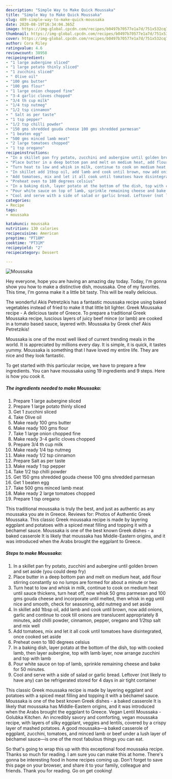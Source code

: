 ```yaml
---
description: "Simple Way to Make Quick Moussaka"
title: "Simple Way to Make Quick Moussaka"
slug: 409-simple-way-to-make-quick-moussaka
date: 2020-08-19T16:34:04.365Z
image: https://img-global.cpcdn.com/recipes/b0497b70577e1a7d/751x532cq70/moussaka-recipe-main-photo.jpg
thumbnail: https://img-global.cpcdn.com/recipes/b0497b70577e1a7d/751x532cq70/moussaka-recipe-main-photo.jpg
cover: https://img-global.cpcdn.com/recipes/b0497b70577e1a7d/751x532cq70/moussaka-recipe-main-photo.jpg
author: Cora Riley
ratingvalue: 4.6
reviewcount: 38958
recipeingredient:
- "1 large aubergine sliced"
- "1 large potato thinly sliced"
- "1 zucchini sliced"
- " Olive oil"
- "100 gms butter"
- "100 gms flour"
- "1 large onion chopped fine"
- "3-4 garlic cloves chopped"
- "3/4 th cup milk"
- "1/4 tsp nutmeg"
- "1/2 tsp cinnamon"
- " Salt as per taste"
- "1 tsp pepper"
- "1/2 tsp chilli powder"
- "150 gms shredded gouda cheese 100 gms shredded parmesan"
- "1 beaten egg"
- "500 gms minced lamb meat"
- "2 large tomatoes chopped"
- "1 tsp oregano"
recipeinstructions:
- "In a skillet pan fry potato, zucchini and aubergine until golden brown and set aside (you could deep fry)"
- "Place butter in a deep bottom pan and melt on medium heat, add flour stirring constantly so no lumps are formed for about a minute or two"
- "Turn heat to low and whisk in milk, continue to cook on medium heat until sauce thickens, turn heat off, now whisk 50 gms parmesan and 100 gms gouda cheese and incorporate until melted, then whisk in egg until nice and smooth, check for seasoning, add nutmeg and set aside"
- "In skillet add 1tbsp oil, add lamb and cook until brown, now add onions, garlic and continue to cook till onions are translucent appropriately 8 minutes, add chilli powder, cinnamon, pepper, oregano and 1/2tsp salt and mix well"
- "Add tomatoes, mix and let it all cook until tomatoes have disintegrated, once cooked set aside"
- "Preheat oven to 180 degrees celsius"
- "In a baking dish, layer potato at the bottom of the dish, top with cooked lamb, then layer aubergine, top with lamb layer, now arrange zucchini and top with lamb"
- "Pour white sauce on top of lamb, sprinkle remaining cheese and bake for 50 minutes."
- "Cool and serve with a side of salad or garlic bread. Leftover (not likely to have any) can be refrigerated stored for 4 days in air tight container"
categories:
- Recipe
tags:
- moussaka

katakunci: moussaka 
nutrition: 130 calories
recipecuisine: American
preptime: "PT18M"
cooktime: "PT31M"
recipeyield: "2"
recipecategory: Dessert

---
```



![Moussaka](https://img-global.cpcdn.com/recipes/b0497b70577e1a7d/751x532cq70/moussaka-recipe-main-photo.jpg)

Hey everyone, hope you are having an amazing day today. Today, I'm gonna show you how to make a distinctive dish, moussaka. One of my favorites. This time, I'm gonna make it a little bit tasty. This will be really delicious.

The wonderful Akis Petretzikis has a fantastic moussaka recipe using baked vegetables instead of fried to make it that little bit lighter. Greek Moussaka recipe - A delicious taste of Greece. To prepare a traditional Greek Moussaka recipe, luscious layers of juicy beef mince (or lamb) are cooked in a tomato based sauce, layered with. Moussaka by Greek chef Akis Petretzikis!

Moussaka is one of the most well liked of current trending meals in the world. It is appreciated by millions every day. It is simple, it is quick, it tastes yummy. Moussaka is something that I have loved my entire life. They are nice and they look fantastic.


To get started with this particular recipe, we have to prepare a few ingredients. You can have moussaka using 19 ingredients and 9 steps. Here is how you cook it.

<!--inarticleads1-->

##### The ingredients needed to make Moussaka:

1. Prepare 1 large aubergine sliced
1. Prepare 1 large potato thinly sliced
1. Get 1 zucchini sliced
1. Take  Olive oil
1. Make ready 100 gms butter
1. Make ready 100 gms flour
1. Take 1 large onion chopped fine
1. Make ready 3-4 garlic cloves chopped
1. Prepare 3/4 th cup milk
1. Make ready 1/4 tsp nutmeg
1. Make ready 1/2 tsp cinnamon
1. Prepare  Salt as per taste
1. Make ready 1 tsp pepper
1. Take 1/2 tsp chilli powder
1. Get 150 gms shredded gouda cheese 100 gms shredded parmesan
1. Get 1 beaten egg
1. Take 500 gms minced lamb meat
1. Make ready 2 large tomatoes chopped
1. Prepare 1 tsp oregano


This traditional moussaka is truly the best, and just as authentic as any moussaka you ate in Greece. Reviews for: Photos of Authentic Greek Moussaka. This classic Greek moussaka recipe is made by layering eggplant and potatoes with a spiced meat filling and topping it with a béchamel sauce. Moussaka is one of the best known Greek dishes - a baked casserole It is likely that moussaka has Middle-Eastern origins, and it was introduced when the Arabs brought the eggplant to Greece. 

<!--inarticleads2-->

##### Steps to make Moussaka:

1. In a skillet pan fry potato, zucchini and aubergine until golden brown and set aside (you could deep fry)
1. Place butter in a deep bottom pan and melt on medium heat, add flour stirring constantly so no lumps are formed for about a minute or two
1. Turn heat to low and whisk in milk, continue to cook on medium heat until sauce thickens, turn heat off, now whisk 50 gms parmesan and 100 gms gouda cheese and incorporate until melted, then whisk in egg until nice and smooth, check for seasoning, add nutmeg and set aside
1. In skillet add 1tbsp oil, add lamb and cook until brown, now add onions, garlic and continue to cook till onions are translucent appropriately 8 minutes, add chilli powder, cinnamon, pepper, oregano and 1/2tsp salt and mix well
1. Add tomatoes, mix and let it all cook until tomatoes have disintegrated, once cooked set aside
1. Preheat oven to 180 degrees celsius
1. In a baking dish, layer potato at the bottom of the dish, top with cooked lamb, then layer aubergine, top with lamb layer, now arrange zucchini and top with lamb
1. Pour white sauce on top of lamb, sprinkle remaining cheese and bake for 50 minutes.
1. Cool and serve with a side of salad or garlic bread. Leftover (not likely to have any) can be refrigerated stored for 4 days in air tight container


This classic Greek moussaka recipe is made by layering eggplant and potatoes with a spiced meat filling and topping it with a béchamel sauce. Moussaka is one of the best known Greek dishes - a baked casserole It is likely that moussaka has Middle-Eastern origins, and it was introduced when the Arabs brought the eggplant to Greece. Vegan Lentil Moussaka - Golubka Kitchen. An incredibly savory and comforting, vegan moussaka recipe, with layers of silky eggplant, veggies and lentils, covered by a crispy layer of mashed potatoes. A good moussaka—a baked casserole of eggplant, zucchini, tomatoes, and minced lamb or beef under a lush layer of béchamel sauce—is one of the most fabulous things you can eat. 

So that's going to wrap this up with this exceptional food moussaka recipe. Thanks so much for reading. I am sure you can make this at home. There's gonna be interesting food in home recipes coming up. Don't forget to save this page on your browser, and share it to your family, colleague and friends. Thank you for reading. Go on get cooking!
